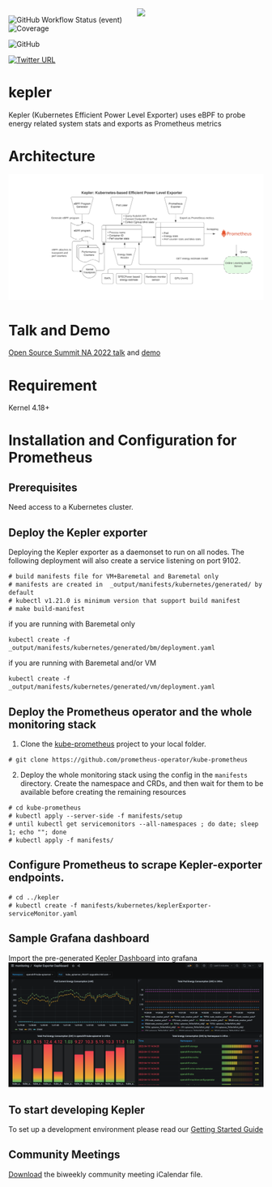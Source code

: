 <img align="right" width="250px" src="https://user-images.githubusercontent.com/17484350/138557170-d8079b94-a517-4366-ade8-8d473e3f3f1d.jpg">

![GitHub Workflow Status (event)](https://img.shields.io/github/workflow/status/sustainable-computing-io/kepler/Unit%20test?label=CI)
![Coverage](https://img.shields.io/badge/Coverage-39.8%25-yellow)
<!--
[![GoDoc](https://godoc.org/github.com/kubernetes/kube-state-metrics?status.svg)](https://godoc.org/github.com/kubernetes/kube-state-metrics)
-->

![GitHub](https://img.shields.io/github/license/sustainable-computing-io/kepler)

[![Twitter URL](https://img.shields.io/twitter/url/https/twitter.com/KeplerProject.svg?style=social&label=Follow%20%40KeplerProject)](https://twitter.com/KeplerProject)

# kepler
Kepler (Kubernetes Efficient Power Level Exporter) uses eBPF to probe energy related system stats and exports as Prometheus metrics

# Architecture
![Architecture](doc/kepler-arch.png)

# Talk and Demo
[Open Source Summit NA 2022 talk](doc/OSS-NA22.pdf) and [demo](https://www.youtube.com/watch?v=P5weULiBl60)

# Requirement
Kernel 4.18+

# Installation and Configuration for Prometheus
## Prerequisites
Need access to a Kubernetes cluster.

## Deploy the Kepler exporter
Deploying the Kepler exporter as a daemonset to run on all nodes. The following deployment will also create a service listening on
port 9102.
```
# build manifests file for VM+Baremetal and Baremetal only
# manifests are created in  _output/manifests/kubernetes/generated/ by default
# kubectl v1.21.0 is minimum version that support build manifest
# make build-manifest
```

if you are running with Baremetal only
```
kubectl create -f _output/manifests/kubernetes/generated/bm/deployment.yaml
```

if you are running with Baremetal and/or VM
```
kubectl create -f _output/manifests/kubernetes/generated/vm/deployment.yaml
```

## Deploy the Prometheus operator and the whole monitoring stack
1. Clone the [kube-prometheus](https://github.com/prometheus-operator/kube-prometheus) project to your local folder.
```
# git clone https://github.com/prometheus-operator/kube-prometheus
```

2. Deploy the whole monitoring stack using the config in the `manifests` directory.
Create the namespace and CRDs, and then wait for them to be available before creating the remaining resources
```
# cd kube-prometheus
# kubectl apply --server-side -f manifests/setup
# until kubectl get servicemonitors --all-namespaces ; do date; sleep 1; echo ""; done
# kubectl apply -f manifests/
```

## Configure Prometheus to scrape Kepler-exporter endpoints.
```
# cd ../kepler
# kubectl create -f manifests/kubernetes/keplerExporter-serviceMonitor.yaml
```

## Sample Grafana dashboard
Import the pre-generated [Kepler Dashboard](grafana-dashboards/Kepler-Exporter.json) into grafana
 ![Sample Grafana dashboard](doc/dashboard.png)


## To start developing Kepler
To set up a development environment please read our [Getting Started Guide](doc/dev/README.md)

## Community Meetings
[Download](https://us06web.zoom.us/meeting/tZ0sfuigqz8oHNQOn3yCDuBoEtPbXbZII5tH/ics?icsToken=98tyKuGhrzIrEtGRsh-HRpx5BYr4d_zwmClBgo1ssxG2GgN3dyH5E_ZyMIp9KvH5) the biweekly community meeting iCalendar file.
